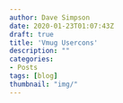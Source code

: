 ```yaml
---
author: Dave Simpson
date: 2020-01-23T01:07:43Z
draft: true
title: 'Vmug Usercons'
description: ""
categories:
- Posts
tags: [blog]
thumbnail: "img/"
---
```

